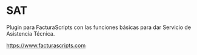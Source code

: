 # SAT
Plugin para FacturaScripts con las funciones básicas para dar Servicio de Asistencia Técnica.

https://www.facturascripts.com
